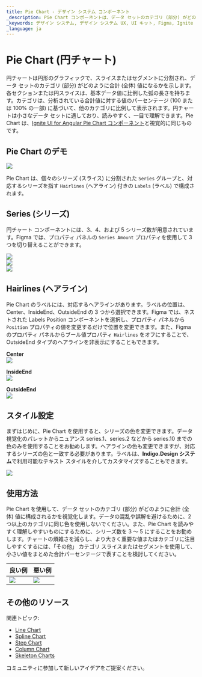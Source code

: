 ```yaml
---
title: Pie Chart - デザイン システム コンポーネント
_description: Pie Chart コンポーネントは、データ セットのカテゴリ (部分) がどのように合計 (全体) 値に構成されるかを示す部分対全体のチャートです。
_keywords: デザイン システム, デザイン システム UX, UI キット, Figma, Ignite UI for Angular, Angular, Angular デザイン システム, Figma からコードをエクスポート, Angular 用のデザイン キット, Figma HTML, Figma to HTML, Figma UI キット
_language: ja
---
```


# Pie Chart (円チャート)
円チャートは円形のグラフィックで、スライスまたはセグメントに分割され、データ セットのカテゴリ (部分) がどのように合計 (全体) 値になるかを示します。各セクションまたは円スライスは、基本データ値に比例した弧の長さを持ちます。カテゴリは、分析されている合計値に対する値のパーセンテージ (100 または 100% の一部) に基づいて、他のカテゴリに比例して表示されます。円チャートは小さなデータ セットに適しており、読みやすく、一目で理解できます。Pie Chart は、[Ignite UI for Angular Pie Chart コンポーネント](https://jp.infragistics.com/products/ignite-ui-angular/angular/components/charts/types/pie-chart.html)と視覚的に同じものです。

## Pie Chart のデモ

<img class="responsive-img" src="../images/pie_chart_demo.png" srcset="../images/pie_chart_demo@2x.png 2x" />
<div class="divider--half"></div>

Pie Chart は、個々のシリーズ (スライス) に分割された `Series` グループと、対応するシリーズを指す `Hairlines` (ヘアライン) 付きの `Labels` (ラベル) で構成されます。

## Series (シリーズ)

円チャート コンポーネントには、3、4、および 5 シリーズ数が用意されています。Figma では、プロパティ パネルの `Series Amount` プロパティを使用して 3 つを切り替えることができます。

<img class="responsive-img" src="../images/pie_chart_series3.png" srcset="../images/pie_chart_series3@2x.png 2x" />
<div class="divider--half"></div>
<img class="responsive-img" src="../images/pie_chart_series4.png" srcset="../images/pie_chart_series4@2x.png 2x" />
<div class="divider--half"></div>
<img class="responsive-img" src="../images/pie_chart_series5.png" srcset="../images/pie_chart_series5@2x.png 2x" />

## Hairlines (ヘアライン)

Pie Chart のラベルには、対応するヘアラインがあります。ラベルの位置は、Center、InsideEnd、OutsideEnd の 3 つから選択できます。Figma では、ネストされた Labels Position コンポーネントを選択し、プロパティ パネルから `Position` プロパティの値を変更するだけで位置を変更できます。また、Figma のプロパティ パネルからブール値プロパティ `Hairlines` をオフにすることで、OutsideEnd タイプのヘアラインを非表示にすることもできます。

**Center** <br/>
<img class="responsive-img" src="../images/pie_chart_labels_center.png" srcset="../images/pie_chart_labels_center@2x.png 2x" />

**InsideEnd** <br/>
<img class="responsive-img" src="../images/pie_chart_labels_insideend.png" srcset="../images/pie_chart_labels_insideend@2x.png 2x" />

**OutsideEnd** <br/>
<img class="responsive-img" src="../images/pie_chart_labels_outsideend.png" srcset="../images/pie_chart_labels_outsideend@2x.png 2x" />

## スタイル設定 

まずはじめに、Pie Chart を使用すると、シリーズの色を変更できます。データ視覚化のパレットからニュアンス series.1、series.2 などから series.10 までの色のみを使用することをお勧めします。ヘアラインの色も変更できますが、対応するシリーズの色と一致する必要があります。ラベルは、**Indigo.Design システム**で利用可能なテキスト スタイルを介してカスタマイズすることもできます。

<img class="responsive-img" src="../images/pie_chart_styling.png" srcset="../images/pie_chart_styling@2x.png 2x" />

## 使用方法

Pie Chart を使用して、データ セットのカテゴリ (部分) がどのように合計 (全体) 値に構成されるかを視覚化します。データの混乱や誤解を避けるために、2 つ以上のカテゴリに同じ色を使用しないでください。また、Pie Chart を読みやすく理解しやすいものにするために、シリーズ数を 3 ～ 5 にすることをお勧めします。チャートの煩雑さを減らし、より大きく重要な値またはカテゴリに注目しやすくするには、「その他」 カテゴリ スライスまたはセグメントを使用して、小さい値をまとめた合計パーセンテージで表すことを検討してください。

| 良い例                                                                         | 悪い例                                                                         |
| -------------------------------------------------------------------------- | ------------------------------------------------------------------------------ |
| <img class="responsive-img" src="../images/pie_chart_do.png" srcset="../images/pie_chart_do@2x.png 2x" /> | <img class="responsive-img" src="../images/pie_chart_dont.png" srcset="../images/pie_chart_dont@2x.png 2x" /> |

## その他のリソース

関連トピック:

- [Line Chart](line-chart.md)
- [Spline Chart](spline-chart.md)
- [Step Chart](step-chart.md)
- [Column Chart](column-chart.md)
- [Skeleton Charts](skeleton-charts.md)
  <div class="divider--half"></div>

コミュニティに参加して新しいアイデアをご提案ください。
